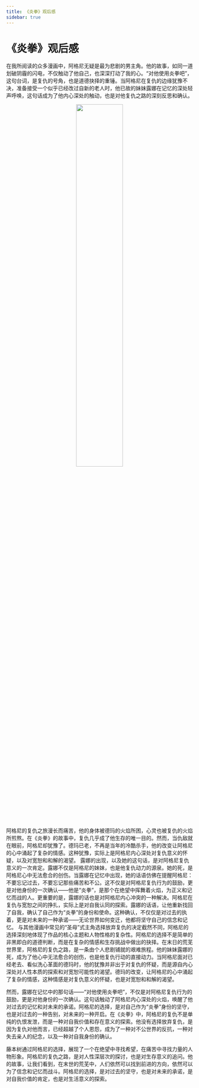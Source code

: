```yaml
---
title: 《炎拳》观后感
sidebar: true
---
```


# 《炎拳》观后感

<ClientOnly>
<title-pv/>
</ClientOnly>

在我所阅读的众多漫画中，阿格尼无疑是最为悲剧的男主角。他的故事，如同一道划破阴霾的闪电，不仅触动了他自己，也深深打动了我的心。“对他使用炎拳吧”，这句台词，是复仇的号角，也是道德抉择的重锤。当阿格尼在复仇的边缘犹豫不决，准备接受一个似乎已经改过自新的老人时，他已故的妹妹露娜在记忆的深处轻声呼唤，这句话成为了他内心深处的触动，也是对他复仇之路的深刻反思和确认。

<div style="text-align: center;">
<img src="/img/yanquan.png" style="margin-bottom: -20px;" width="50%" height="50%">
</div>

阿格尼的复仇之旅漫长而痛苦，他的身体被德玛的火焰所困，心灵也被复仇的火焰所煎熬。在《炎拳》的故事中，复仇几乎成了他生存的唯一目的。然而，当仇敌就在眼前，阿格尼却犹豫了。德玛已老，不再是当年的冷酷杀手，他的改变让阿格尼的心中涌起了复杂的情感。这种犹豫，实际上是阿格尼内心深处对复仇意义的怀疑，以及对宽恕和和解的渴望。
露娜的出现，以及她的这句话，是对阿格尼复仇意义的一次肯定。露娜不仅是阿格尼的妹妹，也是他复仇动力的源泉。她的死，是阿格尼心中无法愈合的创伤。当露娜在记忆中出现，她的话语仿佛在提醒阿格尼：不要忘记过去，不要忘记那些痛苦和不公。这不仅是对阿格尼复仇行为的鼓励，更是对他身份的一次确认——他是“炎拳”，是那个在绝望中挥舞着火焰，为正义和记忆而战的人。更重要的是，露娜的话也是对阿格尼内心冲突的一种解决。阿格尼在复仇与宽恕之间的挣扎，实际上是对自我认同的探索。露娜的话语，让他重新找回了自我，确认了自己作为“炎拳”的身份和使命。这种确认，不仅仅是对过去的执着，更是对未来的一种承诺——无论世界如何变迁，他都将坚守自己的信念和记忆。
与其他漫画中常见的“圣母”式主角选择放弃复仇的决定截然不同，阿格尼的选择深刻地体现了作品的核心主题和人物性格的复杂性。阿格尼的选择不是简单的非黑即白的道德判断，而是在复杂的情感和生存挑战中做出的抉择。在末日的荒芜世界里，阿格尼的复仇之路，是一条由个人悲剧铺就的艰难旅程。他的妹妹露娜的死，成为了他心中无法愈合的创伤，也是他复仇行动的直接动力。当阿格尼面对已经老去、看似洗心革面的德玛时，他的犹豫并非出于对复仇的怀疑，而是源自内心深处对人性本质的探索和对宽恕可能性的渴望。德玛的改变，让阿格尼的心中涌起了复杂的情感，这种情感是对复仇意义的怀疑，也是对宽恕和和解的渴望。

然而，露娜在记忆中的那句话——“对他使用炎拳吧”，不仅是对阿格尼复仇行为的鼓励，更是对他身份的一次确认。这句话触动了阿格尼内心深处的火焰，唤醒了他对过去的记忆和对未来的承诺。阿格尼的选择，是对自己作为“炎拳”身份的坚守，也是对过去的一种告别，对未来的一种开启。在《炎拳》中，阿格尼的复仇不是单纯的仇恨发泄，而是一种对自我价值和存在意义的探索。他没有选择放弃复仇，是因为复仇对他而言，已经超越了个人恩怨，成为了一种对不公世界的反抗，一种对失去亲人的纪念，以及一种对自我身份的确认。

藤本树通过阿格尼的选择，展现了一个在绝望中寻找希望，在痛苦中寻找力量的人物形象。阿格尼的复仇之路，是对人性深层次的探讨，也是对生存意义的追问。他的故事，让我们看到，在末世的荒芜中，人们依然可以找到前进的方向，依然可以为了信念和记忆而战斗。阿格尼的选择，是对过去的坚守，也是对未来的承诺，是对自我价值的肯定，也是对生活意义的探索。


<ClientOnly>
  <leave/>
</ClientOnly/>